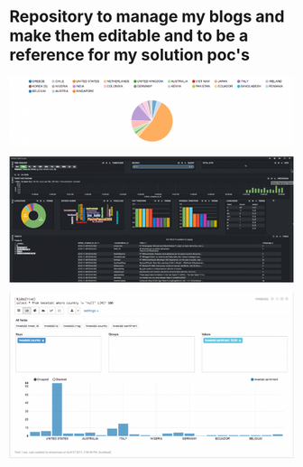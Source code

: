 # Repository to manage my blogs and make them editable and to be a reference for my solution poc's

[![DEMO VIDEO](https://github.com/ayushhub/RealTimeDataFlow/blob/master/screenshots/39_zeppelin_country_pie_chart-800x202.png)](https://www.youtube.com/watch?v=pc-oIQeqPmg "SHAREPOINT DEMO VIDEO")

[![DEMO VIDEO](https://github.com/ayushhub/RealTimeDataFlow/blob/master/screenshots/Dashboard.png)](https://www.youtube.com/watch?v=R7ivHwLlEL8&t=2s "ELASTICSEARCH DEMO VIDEO")

[![DEMO VIDEO](https://github.com/ayushhub/RealTimeDataFlow/blob/master/screenshots/eliminate_null_bargraph_sentiment_analysis-800x466.png)](https://www.youtube.com/watch?v=R3L51OCdEAQ "TWITTER DEMO VIDEO")
